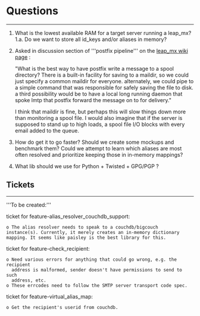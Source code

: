 
# Questions #
-------------

1. What is the lowest available RAM for a target server running a leap_mx?
       1.a. Do we want to store all id_keys and/or aliases in memory?

2. Asked in discussion section of '''postfix pipeline''' on the [leap_mx wiki
page](https://we.riseup.net/leap/mx) : 

   "What is the best way to have postfix write a message to a spool directory?
    There is a built-in facility for saving to a maildir, so we could just
    specify a common maildir for everyone. alternately, we could pipe to a
    simple command that was responsible for safely saving the file to disk. a
    third possibility would be to have a local long running daemon that spoke
    lmtp that postfix forward the message on to for delivery."

    I think that maildir is fine, but perhaps this will slow things down more
    than monitoring a spool file. I would also imagine that if the server is
    supposed to stand up to high loads, a spool file I/O blocks with every
    email added to the queue.

3. How do get it to go faster? Should we create some mockups and benchmark
them? Could we attempt to learn which aliases are most often resolved and
prioritize keeping those in in-memory mappings?

4. What lib should we use for Python + Twisted + GPG/PGP ?


## Tickets ##
-------------

'''To be created:'''

ticket for feature-alias_resolver_couchdb_support:

    o The alias resolver needs to speak to a couchdb/bigcouch
    instance(s). Currently, it merely creates an in-memory dictionary
    mapping. It seems like paisley is the best library for this.

ticket for feature-check_recipient: 

    o Need various errors for anything that could go wrong, e.g. the recipient
      address is malformed, sender doesn't have permissions to send to such
      address, etc.
    o These errcodes need to follow the SMTP server transport code spec.

ticket for feature-virtual_alias_map: 

    o Get the recipient's userid from couchdb.
